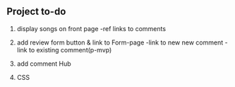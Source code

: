 ## Project to-do
1. display songs on front page
-ref links to comments

    
2. add review form button & link to Form-page
-link to new new comment
-link to existing comment(p-mvp)

3. add comment Hub


4. CSS